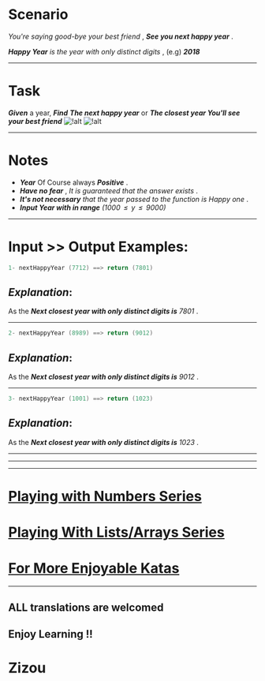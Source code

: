 # Scenario 

*You're saying good-bye your best friend* , **_See you next happy year_** . 

**_Happy Year_** *is the year with only distinct digits* , (e.g) **_2018_**

___
# Task

**_Given_** a year, **_Find_** **_The next happy year_** or **_The closest year You'll see your best friend_**      ![!alt](https://i.imgur.com/mdX8dJP.png) ![!alt](https://i.imgur.com/mdX8dJP.png)

___
# Notes

* **_Year_** Of Course always **_Positive_** .
* **_Have no fear_** , *It is guaranteed that the answer exists* . 
* **_It's not necessary_** *that the year passed to the function is Happy one* .   
* **_Input Year with in range_** *(1000  ≤  y  ≤  9000)*

____
# Input >> Output Examples:

```cpp
1- nextHappyYear (7712) ==> return (7801)
```

## **_Explanation_**:

As the **_Next closest year with only distinct digits is_**  *7801* . 
___

```cpp
2- nextHappyYear (8989) ==> return (9012)
```

## **_Explanation_**:

As the **_Next closest year with only distinct digits is_**  *9012* . 
___

```cpp
3- nextHappyYear (1001) ==> return (1023)
```

## **_Explanation_**:

As the **_Next closest year with only distinct digits is_**  *1023* .
___
___
___

# [Playing with Numbers Series](https://www.codewars.com/collections/playing-with-numbers)

# [Playing With Lists/Arrays Series](https://www.codewars.com/collections/playing-with-lists-slash-arrays)

# [For More Enjoyable Katas](http://www.codewars.com/users/MrZizoScream/authored)
___

## ALL translations are welcomed

## Enjoy Learning !!
# Zizou


